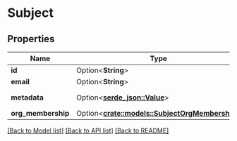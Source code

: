 # Subject

## Properties

Name | Type | Description | Notes
------------ | ------------- | ------------- | -------------
**id** | Option<**String**> |  | [optional]
**email** | Option<**String**> |  | [optional]
**metadata** | Option<[**serde_json::Value**](.md)> | Arbitrary metadata. | [optional]
**org_membership** | Option<[**crate::models::SubjectOrgMembership**](SubjectOrgMembership.md)> |  | [optional]

[[Back to Model list]](../README.md#documentation-for-models) [[Back to API list]](../README.md#documentation-for-api-endpoints) [[Back to README]](../README.md)


